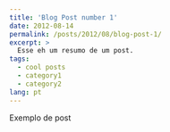 ```yaml
---
title: 'Blog Post number 1'
date: 2012-08-14
permalink: /posts/2012/08/blog-post-1/
excerpt: >
  Esse eh um resumo de um post.
tags:
  - cool posts
  - category1
  - category2
lang: pt
---
```


Exemplo de post